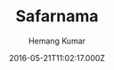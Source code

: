 ---
title: Safarnama
github: https://github.com/hemangsk/safarnama
demo: https://hemangsk.github.io/safarnama
author: Hemang Kumar
ssg:
  - Jekyll
cms:
  - No Cms
date: 2016-05-21T11:02:17.000Z
description: 'Blogging for the free flying spirits  :snowflake: :sunny: :thought_balloon:'
stale: true
---